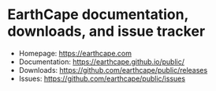 # EarthCape documentation, downloads, and issue tracker

- Homepage: https://earthcape.com
- Documentation: https://earthcape.github.io/public/
- Downloads: https://github.com/earthcape/public/releases
- Issues: https://github.com/earthcape/public/issues
